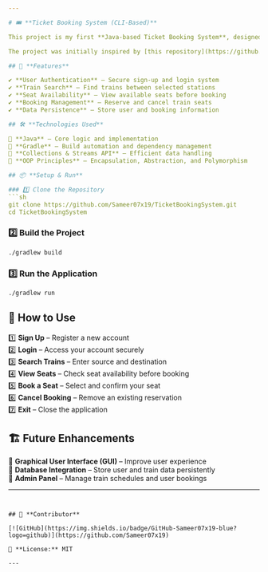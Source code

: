 ```yaml
---

# 🎟️ **Ticket Booking System (CLI-Based)**  

This project is my first **Java-based Ticket Booking System**, designed to strengthen my **Object-Oriented Programming (OOP)** skills while implementing practical functionalities like **user authentication, train search, ticket booking, and cancellation**.  

The project was initially inspired by [this repository](https://github.com/AlphaDecodeX/TicketBookingSystem), but I have made **significant enhancements and refinements** to improve its structure and functionality.  

## 🚀 **Features**  

✔️ **User Authentication** – Secure sign-up and login system  
✔️ **Train Search** – Find trains between selected stations  
✔️ **Seat Availability** – View available seats before booking  
✔️ **Booking Management** – Reserve and cancel train seats  
✔️ **Data Persistence** – Store user and booking information  

## 🛠️ **Technologies Used**  

🔹 **Java** – Core logic and implementation  
🔹 **Gradle** – Build automation and dependency management  
🔹 **Collections & Streams API** – Efficient data handling  
🔹 **OOP Principles** – Encapsulation, Abstraction, and Polymorphism  

## 📦 **Setup & Run**  

### 1️⃣ Clone the Repository  
```sh
git clone https://github.com/Sameer07x19/TicketBookingSystem.git
cd TicketBookingSystem
```

### 2️⃣ Build the Project  
```sh
./gradlew build
```

### 3️⃣ Run the Application  
```sh
./gradlew run
```

## 📌 **How to Use**  

1️⃣ **Sign Up** – Register a new account  
2️⃣ **Login** – Access your account securely  
3️⃣ **Search Trains** – Enter source and destination  
4️⃣ **View Seats** – Check seat availability before booking  
5️⃣ **Book a Seat** – Select and confirm your seat  
6️⃣ **Cancel Booking** – Remove an existing reservation  
7️⃣ **Exit** – Close the application  

## 🏗️ **Future Enhancements**  

🚀 **Graphical User Interface (GUI)** – Improve user experience  
💾 **Database Integration** – Store user and train data persistently  
🔧 **Admin Panel** – Manage train schedules and user bookings  

---
```


## 👤 **Contributor**  

[![GitHub](https://img.shields.io/badge/GitHub-Sameer07x19-blue?logo=github)](https://github.com/Sameer07x19)  

📜 **License:** MIT  

---
